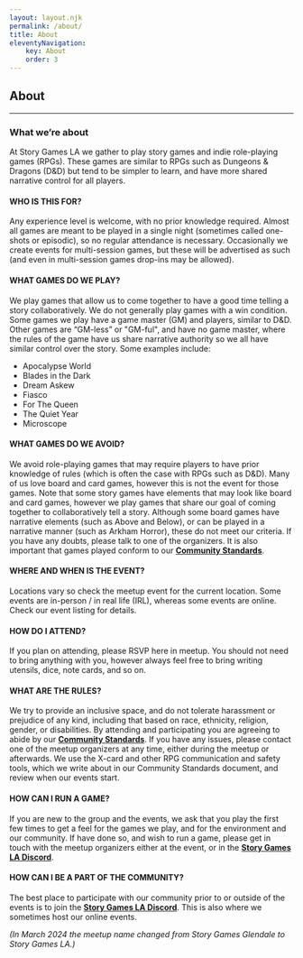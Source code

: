 ```yaml
---
layout: layout.njk
permalink: /about/
title: About
eleventyNavigation:
    key: About
    order: 3
---
```


## About

***
### What we’re about
At Story Games LA we gather to play story games and indie role-playing games (RPGs). These games are similar to RPGs such as Dungeons & Dragons (D&D) but tend to be simpler to learn, and have more shared narrative control for all players.

#### WHO IS THIS FOR?
Any experience level is welcome, with no prior knowledge required. Almost all games are meant to be played in a single night (sometimes called one-shots or episodic), so no regular attendance is necessary. Occasionally we create events for multi-session games, but these will be advertised as such (and even in multi-session games drop-ins may be allowed).

#### WHAT GAMES DO WE PLAY?
 We play games that allow us to come together to have a good time telling a story collaboratively. We do not generally play games with a win condition. Some games we play have a game master (GM) and players, similar to D&D. Other games are “GM-less” or "GM-ful", and have no game master, where the rules of the game have us share narrative authority so we all have similar control over the story. Some examples include:

- Apocalypse World
- Blades in the Dark
- Dream Askew
- Fiasco
- For The Queen
- The Quiet Year
- Microscope


#### WHAT GAMES DO WE AVOID?
We avoid role-playing games that may require players to have prior knowledge of rules (which is often the case with RPGs such as D&D). Many of us love board and card games, however this is not the event for those games. Note that some story games have elements that may look like board and card games, however we play games that share our goal of coming together to collaboratively tell a story. Although some board games have narrative elements (such as Above and Below), or can be played in a narrative manner (such as Arkham Horror), these do not meet our criteria. If you have any doubts, please talk to one of the organizers. It is also important that games played conform to our **[Community Standards](/standards/)**.

#### WHERE AND WHEN IS THE EVENT?
Locations vary so check the meetup event for the current location. Some events are in-person / in real life (IRL), whereas some events are online. Check our event listing for details.

#### HOW DO I ATTEND?
If you plan on attending, please RSVP here in meetup. You should not need to bring anything with you, however always feel free to bring writing utensils, dice, note cards, and so on.

#### WHAT ARE THE RULES?
We try to provide an inclusive space, and do not tolerate harassment or prejudice of any kind, including that based on race, ethnicity, religion, gender, or disabilities. By attending and participating you are agreeing to abide by our **[Community Standards](/standards/)**. If you have any issues, please contact one of the meetup organizers at any time, either during the meetup or afterwards. We use the X-card and other RPG communication and safety tools, which we write about in our Community Standards document, and review when our events start.

#### HOW CAN I RUN A GAME?
If you are new to the group and the events, we ask that you play the first few times to get a feel for the games we play, and for the environment and our community. If have done so, and wish to run a game, please get in touch with the meetup organizers either at the event, or in the **[Story Games LA Discord](https://discord.com/invite/qbPzyRYBQv)**.

#### HOW CAN I BE A PART OF THE COMMUNITY?
The best place to participate with our community prior to or outside of the events is to join the **[Story Games LA Discord](https://discord.com/invite/qbPzyRYBQv)**. This is also where we sometimes host our online events.

_(In March 2024 the meetup name changed from Story Games Glendale to Story Games LA.)_



